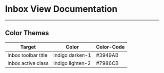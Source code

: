 # Inbox View Documentation

___

## Color Themes

| Target | Color | Color-Code |
|---|---|---|
| Inbox toolbar title | indigo darken-1 | #3949AB |
| Inbox active class | indigo lighten-2 | #7986CB |